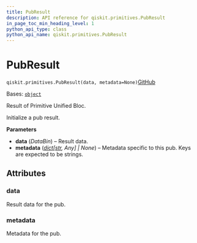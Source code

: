 ```yaml
---
title: PubResult
description: API reference for qiskit.primitives.PubResult
in_page_toc_min_heading_level: 1
python_api_type: class
python_api_name: qiskit.primitives.PubResult
---
```


# PubResult

<span id="qiskit.primitives.PubResult" />

`qiskit.primitives.PubResult(data, metadata=None)`[GitHub](https://github.com/qiskit/qiskit/tree/stable/1.0/qiskit/primitives/containers/pub_result.py "view source code")

Bases: [`object`](https://docs.python.org/3/library/functions.html#object "(in Python v3.12)")

Result of Primitive Unified Bloc.

Initialize a pub result.

**Parameters**

*   **data** (*DataBin*) – Result data.
*   **metadata** ([*dict*](https://docs.python.org/3/library/stdtypes.html#dict "(in Python v3.12)")*\[*[*str*](https://docs.python.org/3/library/stdtypes.html#str "(in Python v3.12)")*, Any] | None*) – Metadata specific to this pub. Keys are expected to be strings.

## Attributes

<span id="qiskit.primitives.PubResult.data" />

### data

Result data for the pub.

<span id="qiskit.primitives.PubResult.metadata" />

### metadata

Metadata for the pub.

